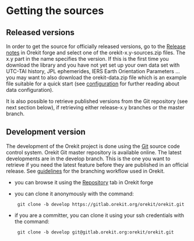 <!--- Copyright 2002-2018 CS Systèmes d'Information
  Licensed under the Apache License, Version 2.0 (the "License");
  you may not use this file except in compliance with the License.
  You may obtain a copy of the License at

    http://www.apache.org/licenses/LICENSE-2.0

  Unless required by applicable law or agreed to in writing, software
  distributed under the License is distributed on an "AS IS" BASIS,
  WITHOUT WARRANTIES OR CONDITIONS OF ANY KIND, either express or implied.
  See the License for the specific language governing permissions and
  limitations under the License.
-->

# Getting the sources

## Released versions

In order to get the source for officially released versions, go to the
[Release notes](https://gitlab.orekit.org/orekit/orekit/tags) in Orekit
forge and select one of the orekit-x.y-sources.zip files. The x.y part in the name
specifies the version. If this is the first time you download the library and
you have not yet set up your own data set with UTC-TAI history, JPL ephemerides,
IERS Earth Orientation Parameters ... you may want to also download the
orekit-data.zip file which is an example file suitable for a quick start (see
[configuration](./configuration.html) for further reading about data configuration).

It is also possible to retrieve published versions from the Git repository
(see next section below), if retrieving either release-x.y branches or the
master branch.

## Development version

The development of the Orekit project is done using the [Git](http://git-scm.com/)
source code control system. Orekit Git master repository is available online. The
latest developments are in the develop branch. This is the one you want to retrieve
if you need the latest feature before they are published in an official release.
See [guidelines](./guidelines.html) for the branching workflow used in Orekit.

 * you can browse it using the [Repository](https://gitlab.orekit.org/orekit/orekit/tree/develop)
    tab in Orekit forge

 * you can clone it anonymously with the command:

        git clone -b develop https://gitlab.orekit.org/orekit/orekit.git

 * if you are a committer, you can clone it using your ssh credentials with the command:

        git clone -b develop git@gitlab.orekit.org:orekit/orekit.git
